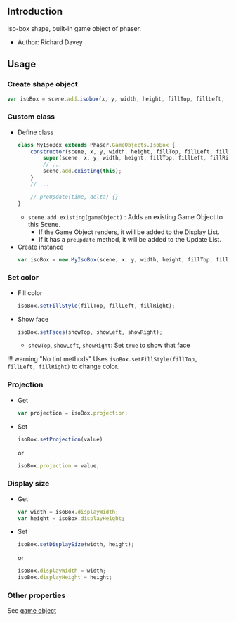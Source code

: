 ## Introduction

Iso-box shape, built-in game object of phaser.

- Author: Richard Davey

## Usage

### Create shape object

```javascript
var isoBox = scene.add.isobox(x, y, width, height, fillTop, fillLeft, fillRight);
```

### Custom class

- Define class
    ```javascript
    class MyIsoBox extends Phaser.GameObjects.IsoBox {
        constructor(scene, x, y, width, height, fillTop, fillLeft, fillRight) {
            super(scene, x, y, width, height, fillTop, fillLeft, fillRight);
            // ...
            scene.add.existing(this);
        }
        // ...

        // preUpdate(time, delta) {}
    }
    ```
    - `scene.add.existing(gameObject)` : Adds an existing Game Object to this Scene.
        - If the Game Object renders, it will be added to the Display List.
        - If it has a `preUpdate` method, it will be added to the Update List.
- Create instance
    ```javascript
    var isoBox = new MyIsoBox(scene, x, y, width, height, fillTop, fillLeft, fillRight);
    ```

### Set color

- Fill color
    ```javascript
    isoBox.setFillStyle(fillTop, fillLeft, fillRight);
    ```
- Show face
    ```javascript
    isoBox.setFaces(showTop, showLeft, showRight);
    ```
    - `showTop`, `showLeft`, `showRight`: Set `true` to show that face

!!! warning "No tint methods"
    Uses `isoBox.setFillStyle(fillTop, fillLeft, fillRight)` to change color.

### Projection

- Get
   ```javascript
   var projection = isoBox.projection;
   ```
- Set
   ```javascript
   isoBox.setProjection(value)
   ```
   or
   ```javascript
   isoBox.projection = value;
   ```

### Display size

- Get
    ```javascript
    var width = isoBox.displayWidth;
    var height = isoBox.displayHeight;
    ```
- Set
    ```javascript
    isoBox.setDisplaySize(width, height);
    ```
    or
    ```javascript
    isoBox.displayWidth = width;
    isoBox.displayHeight = height;
    ```

### Other properties

See [game object](gameobject.md)
